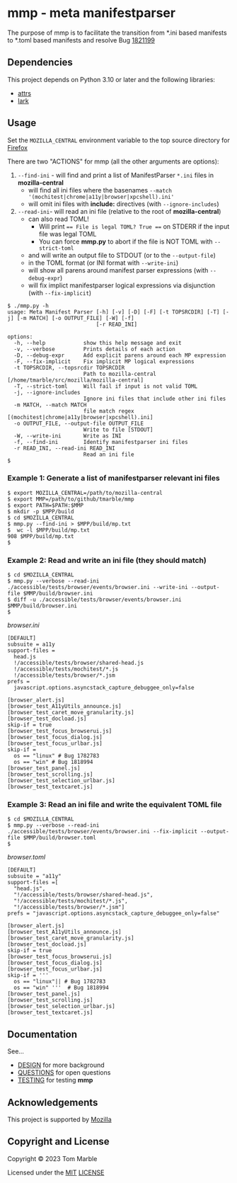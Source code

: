 # mmp - meta manifestparser

The purpose of mmp is to facilitate the transition from
*.ini based manifests to *.toml based manifests and
resolve Bug [1821199](https://bugzilla.mozilla.org/show_bug.cgi?id=1821199)

## Dependencies

This project depends on Python 3.10 or later and the following libraries:

* [attrs](https://pypi.org/project/attrs/)
* [lark](https://pypi.org/project/lark/)

## Usage

Set the `MOZILLA_CENTRAL` environment variable to the top source directory
for [Firefox](https://firefox-source-docs.mozilla.org/contributing/contribution_quickref.html#bootstrap-a-copy-of-the-firefox-source-code)

There are two "ACTIONS" for mmp (all the other arguments are options):

1. `--find-ini` - will find and print a list of ManifestParser `*.ini` files in **mozilla-central**
   * will find all ini files where the basenames `--match '(mochitest|chrome|a11y|browser|xpcshell).ini'`
   * will omit ini files with **include:** directives (with `--ignore-includes`)
2. `--read-ini`- will read an ini file (relative to the root of **mozilla-central**)
   * can also read TOML!
      * Will print `== File is legal TOML? True ==` on STDERR if the input file was legal TOML
      * You can force **mmp.py** to abort if the file is NOT TOML with `--strict-toml`
   * and will write an output file to STDOUT (or to the `--output-file`)
   * in the TOML format (or INI format with `--write-ini`)
   * will show all parens around manifest parser expressions (with `--debug-expr`)
   * will fix implict manifestparser logical expressions via disjunction (with `--fix-implicit`)


```
$ ./mmp.py -h
usage: Meta Manifest Parser [-h] [-v] [-D] [-F] [-t TOPSRCDIR] [-T] [-j] [-m MATCH] [-o OUTPUT_FILE] [-W] [-f]
                            [-r READ_INI]

options:
  -h, --help            show this help message and exit
  -v, --verbose         Prints details of each action
  -D, --debug-expr      Add explicit parens around each MP expression
  -F, --fix-implicit    Fix implicit MP logical expressions
  -t TOPSRCDIR, --topsrcdir TOPSRCDIR
                        Path to mozilla-central [/home/tmarble/src/mozilla/mozilla-central]
  -T, --strict-toml     Will fail if input is not valid TOML
  -j, --ignore-includes
                        Ignore ini files that include other ini files
  -m MATCH, --match MATCH
                        file match regex [(mochitest|chrome|a11y|browser|xpcshell).ini]
  -o OUTPUT_FILE, --output-file OUTPUT_FILE
                        Write to file [STDOUT]
  -W, --write-ini       Write as INI
  -f, --find-ini        Identify manifestparser ini files
  -r READ_INI, --read-ini READ_INI
                        Read an ini file
$
```

### Example 1: Generate a list of manifestparser relevant ini files

```
$ export MOZILLA_CENTRAL=/path/to/mozilla-central
$ export MMP=/path/to/github/tmarble/mmp
$ export PATH=$PATH:$MMP
$ mkdir -p $MPP/build
$ cd $MOZILLA_CENTRAL
$ mmp.py --find-ini > $MPP/build/mp.txt
$  wc -l $MPP/build/mp.txt
908 $MPP/build/mp.txt
$
```
### Example 2: Read and write an ini file (they should match)

```
$ cd $MOZILLA_CENTRAL
$ mmp.py --verbose --read-ini ./accessible/tests/browser/events/browser.ini --write-ini --output-file $MMP/build/browser.ini
$ diff -u ./accessible/tests/browser/events/browser.ini $MMP/build/browser.ini
$
```

_browser.ini_
```
[DEFAULT]
subsuite = a11y
support-files =
  head.js
  !/accessible/tests/browser/shared-head.js
  !/accessible/tests/mochitest/*.js
  !/accessible/tests/browser/*.jsm
prefs =
  javascript.options.asyncstack_capture_debuggee_only=false

[browser_alert.js]
[browser_test_A11yUtils_announce.js]
[browser_test_caret_move_granularity.js]
[browser_test_docload.js]
skip-if = true
[browser_test_focus_browserui.js]
[browser_test_focus_dialog.js]
[browser_test_focus_urlbar.js]
skip-if =
  os == "linux" # Bug 1782783
  os == "win" # Bug 1818994
[browser_test_panel.js]
[browser_test_scrolling.js]
[browser_test_selection_urlbar.js]
[browser_test_textcaret.js]
```

### Example 3: Read an ini file and write the equivalent TOML file

```
$ cd $MOZILLA_CENTRAL
$ mmp.py --verbose --read-ini ./accessible/tests/browser/events/browser.ini --fix-implicit --output-file $MMP/build/browser.toml
$
```

_browser.toml_
```
[DEFAULT]
subsuite = "a11y"
support-files =[
  "head.js",
  "!/accessible/tests/browser/shared-head.js",
  "!/accessible/tests/mochitest/*.js",
  "!/accessible/tests/browser/*.jsm"]
prefs = "javascript.options.asyncstack_capture_debuggee_only=false"

[browser_alert.js]
[browser_test_A11yUtils_announce.js]
[browser_test_caret_move_granularity.js]
[browser_test_docload.js]
skip-if = true
[browser_test_focus_browserui.js]
[browser_test_focus_dialog.js]
[browser_test_focus_urlbar.js]
skip-if = '''
  os == "linux"|| # Bug 1782783
  os == "win" '''  # Bug 1818994
[browser_test_panel.js]
[browser_test_scrolling.js]
[browser_test_selection_urlbar.js]
[browser_test_textcaret.js]
```

## Documentation

See...

* [DESIGN](DESIGN.md) for more background
* [QUESTIONS](QUESTIONS.md) for open questions
* [TESTING](TESTING.md) for testing **mmp**

## Acknowledgements

This project is supported by [Mozilla](https://www.mozilla.org/)

## Copyright and License

Copyright © 2023 Tom Marble

Licensed under the [MIT](http://opensource.org/licenses/MIT) [LICENSE](LICENSE)
